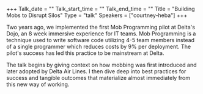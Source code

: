 +++
Talk_date = ""
Talk_start_time = ""
Talk_end_time = ""
Title = "Building Mobs to Disrupt Silos"
Type = "talk"
Speakers = ["courtney-heba"]
+++

Two years ago, we implemented the first Mob Programming pilot at Delta's Dojo, an 8 week immersive experience for IT teams. Mob Programming is a technique used to write software code utilizing 4-5 team members instead of a single programmer which reduces costs by 9% per deployment. The pilot's success has led this practice to be mainstream at Delta.

The talk begins by giving context on how mobbing was first introduced and later adopted by Delta Air Lines. I then dive deep into best practices for success and tangible outcomes that materialize almost immediately from this new way of working. 